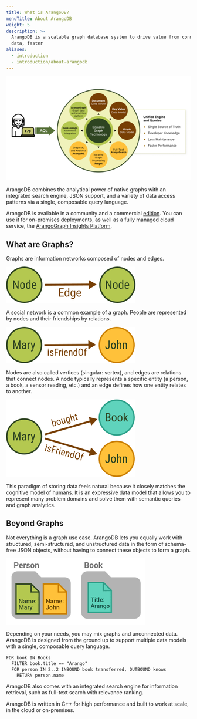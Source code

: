 ```yaml
---
title: What is ArangoDB?
menuTitle: About ArangoDB
weight: 5
description: >-
  ArangoDB is a scalable graph database system to drive value from connected
  data, faster
aliases:
  - introduction
  - introduction/about-arangodb
---
```

![ArangoDB Overview Diagram](../../images/arangodb-overview-diagram.png)

ArangoDB combines the analytical power of native graphs with an integrated
search engine, JSON support, and a variety of data access patterns via a single,
composable query language.

ArangoDB is available in a community and a commercial [edition](features/_index.md).
You can use it for on-premises deployments, as well as a fully managed
cloud service, the [ArangoGraph Insights Platform](../arangograph/_index.md).

## What are Graphs?

Graphs are information networks composed of nodes and edges.

![An arrow labeled as "Edge" pointing from one circle to another, both labeled "Node"](../../images/data-model-graph-relation-abstract-edge.png)

A social network is a common example of a graph. People are represented by nodes
and their friendships by relations.

![Two circles labeled "Mary" and "John", with an arrow labeled "isFriendOf" pointing from "Mary" to "John"](../../images/data-model-graph-relation-concrete.png)

Nodes are also called vertices (singular: vertex), and edges are relations that
connect nodes.
A node typically represents a specific entity (a person, a book, a sensor
reading, etc.) and an edge defines how one entity relates to another.

![Three circles labeled "Mary", "Book", and "John", with an arrow labeled "bought" from "Mary" to "Book" and an arrow labeled "isFriendOf" from "Mary" to "John"](../../images/data-model-graph-relations.png)

This paradigm of storing data feels natural because it closely matches the
cognitive model of humans. It is an expressive data model that allows you to
represent many problem domains and solve them with semantic queries and graph
analytics.

## Beyond Graphs

Not everything is a graph use case. ArangoDB lets you equally work with
structured, semi-structured, and unstructured data in the form of schema-free
JSON objects, without having to connect these objects to form a graph.

![Person Mary, Book ArangoDB](../../images/data-model-document.png)

Depending on your needs, you may mix graphs and unconnected data.
ArangoDB is designed from the ground up to support multiple data models with a
single, composable query language.

```aql
FOR book IN Books
  FILTER book.title == "Arango"
  FOR person IN 2..2 INBOUND book transferred, OUTBOUND knows
    RETURN person.name
```

ArangoDB also comes with an integrated search engine for information retrieval,
such as full-text search with relevance ranking.

ArangoDB is written in C++ for high performance and built to work at scale, in
the cloud or on-premises.

<!-- deployment options, move from features page, on-prem vs cloud? -->
